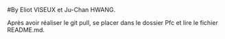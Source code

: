#By Eliot VISEUX et Ju-Chan HWANG.

Après avoir réaliser le git pull, se placer dans le dossier Pfc et lire le fichier README.md.
